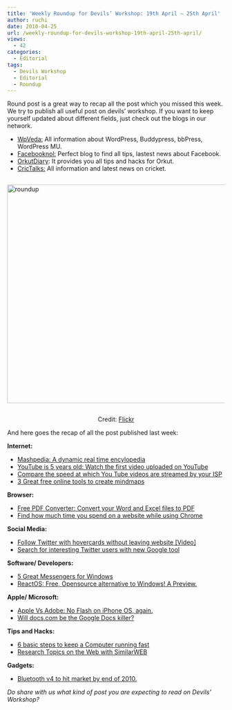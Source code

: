 ```yaml
---
title: 'Weekly Roundup for Devils’ Workshop: 19th April – 25th April'
author: ruchi
date: 2010-04-25
url: /weekly-roundup-for-devils-workshop-19th-april-25th-april/
views:
  - 42
categories:
  - Editorial
tags:
  - Devils Workshop
  - Editorial
  - Roundup
---
```

Round post is a great way to recap all the post which you missed this week. We try to publish all useful post on devils’ workshop. If you want to keep yourself updated about different fields, just check out the blogs in our network.

  * <a href="http://wpveda.com/" onclick="_gaq.push(['_trackEvent', 'outbound-article', 'http://wpveda.com/', 'WpVeda:']);" target="_blank">WpVeda:</a> All information about WordPress, Buddypress, bbPress, WordPress MU.
  * <a href="http://facebooknol.com/" onclick="_gaq.push(['_trackEvent', 'outbound-article', 'http://facebooknol.com/', 'Facebooknol:']);" target="_blank">Facebooknol:</a> Perfect blog to find all tips, lastest news about Facebook.
  * <a href="http://orkutdiary.com/" onclick="_gaq.push(['_trackEvent', 'outbound-article', 'http://orkutdiary.com/', 'OrkutDiary']);" >OrkutDiary</a>: It provides you all tips and hacks for Orkut.
  * <a href="http://crictalks.com/" onclick="_gaq.push(['_trackEvent', 'outbound-article', 'http://crictalks.com/', 'CricTalks:']);" target="_blank">CricTalks:</a> All information and latest news on cricket.

<img class="wp-image-52845" style="float: none;margin: 15px auto;border-width: 0px" src="http://cdn.devilsworkshop.org/files/2010/04/roundup3.jpg" border="0" alt="roundup" width="506" height="506" />

<p style="text-align: center">
  Credit: <a href="http://www.flickr.com/photos/30928442@N08/3668169284" onclick="_gaq.push(['_trackEvent', 'outbound-article', 'http://www.flickr.com/photos/30928442@N08/3668169284', 'Flickr']);" target="_blank">Flickr</a>
</p>

And here goes the recap of all the post published last week:

**Internet:**

  * [Mashpedia: A dynamic real time encylopedia][1]
  * [YouTube is 5 years old: Watch the first video uploaded on YouTube][2]
  * [Compare the speed at which You Tube videos are streamed by your ISP][3]
  * <a href="http://devilsworkshop.org/3-great-free-online-tools-to-create-mindmaps/" target="_blank">3 Great free online tools to create mindmaps</a>

**Browser:**

  * [Free PDF Converter: Convert your Word and Excel files to PDF][4]
  * [Find how much time you spend on a website while using Chrome][5]

**Social Media:**

  * [Follow Twitter with hovercards without leaving website [Video]][6]
  * [Search for interesting Twitter users with new Google tool][7]

**Software/ Developers:**

  * [5 Great Messengers for Windows][8]
  * [ReactOS: Free, Opensource alternative to Windows! A Preview.][9]

**Apple/ Microsoft:**

  * [Apple Vs Adobe: No Flash on iPhone OS, again.][10]
  * [Will docs.com be the Google Docs killer?][11]

**Tips and Hacks:**

  * [6 basic steps to keep a Computer running fast][12]
  * [Research Topics on the Web with SimilarWEB][13]

**Gadgets:**

  * [Bluetooth v4 to hit market by end of 2010.][14]

*Do share with us what kind of post you are expecting to read on Devils’ Workshop?*

 [1]: http://devilsworkshop.org/mashpedia-a-dynamic-real-time-encylopedia/
 [2]: http://devilsworkshop.org/you-tube-is-5-years-old-watch-the-first-video-uploaded-on-you-tube/
 [3]: http://devilsworkshop.org/compare-the-speed-at-which-you-tube-videos-are-streamed-by-your-isp/
 [4]: http://devilsworkshop.org/free-pdf-converter-convert-your-word-and-excel-files-to-pdf/
 [5]: http://devilsworkshop.org/find-how-much-time-you-spend-on-a-website-while-using-chrome/
 [6]: http://devilsworkshop.org/follow-twitter-with-hovercards-without-leaving-website-video/
 [7]: http://devilsworkshop.org/search-for-interesting-twitter-users-with-new-google-tool/
 [8]: http://devilsworkshop.org/5-great-messengers-for-windows/
 [9]: http://devilsworkshop.org/reactos-free-opensource-alternative-to-windows-a-preview/
 [10]: http://devilsworkshop.org/apple-vs-adobe-no-flash-on-iphone-os-again/
 [11]: http://devilsworkshop.org/will-docs-com-be-the-google-docs-killer/
 [12]: http://devilsworkshop.org/6-basic-steps-to-keep-a-computer-running-fast/
 [13]: http://devilsworkshop.org/research-topics-on-the-web-with-similarweb/
 [14]: http://devilsworkshop.org/bluetooth-v4-to-hit-market-by-end-of-2010/
